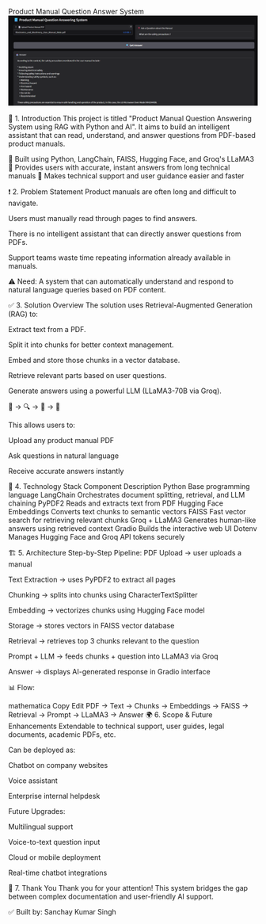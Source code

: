 Product Manual Question Answer System
![image alt](https://github.com/Sanchay-Kumar-Singh/Product-Manual-QA-Systems-.ipynb-_Using-_AI-Google-Colab/blob/8cc8ab14b57855ee2c896d38e5300bfd3375062f/Screenshot%202025-07-16%20222722.png)

🎯 1. Introduction
This project is titled "Product Manual Question Answering System using RAG with Python and AI".
It aims to build an intelligent assistant that can read, understand, and answer questions from PDF-based product manuals.

🔹 Built using Python, LangChain, FAISS, Hugging Face, and Groq's LLaMA3
🔹 Provides users with accurate, instant answers from long technical manuals
🔹 Makes technical support and user guidance easier and faster

❗ 2. Problem Statement
Product manuals are often long and difficult to navigate.

Users must manually read through pages to find answers.

There is no intelligent assistant that can directly answer questions from PDFs.

Support teams waste time repeating information already available in manuals.

⚠️ Need: A system that can automatically understand and respond to natural language queries based on PDF content.

✅ 3. Solution Overview
The solution uses Retrieval-Augmented Generation (RAG) to:

Extract text from a PDF.

Split it into chunks for better context management.

Embed and store those chunks in a vector database.

Retrieve relevant parts based on user questions.

Generate answers using a powerful LLM (LLaMA3-70B via Groq).

📄 → 🔍 → 🧠 → 💬

This allows users to:

Upload any product manual PDF

Ask questions in natural language

Receive accurate answers instantly

🧰 4. Technology Stack
Component	Description
Python	Base programming language
LangChain	Orchestrates document splitting, retrieval, and LLM chaining
PyPDF2	Reads and extracts text from PDF
Hugging Face Embeddings	Converts text chunks to semantic vectors
FAISS	Fast vector search for retrieving relevant chunks
Groq + LLaMA3	Generates human-like answers using retrieved context
Gradio	Builds the interactive web UI
Dotenv	Manages Hugging Face and Groq API tokens securely

🏗️ 5. Architecture
Step-by-Step Pipeline:
PDF Upload → user uploads a manual

Text Extraction → uses PyPDF2 to extract all pages

Chunking → splits into chunks using CharacterTextSplitter

Embedding → vectorizes chunks using Hugging Face model

Storage → stores vectors in FAISS vector database

Retrieval → retrieves top 3 chunks relevant to the question

Prompt + LLM → feeds chunks + question into LLaMA3 via Groq

Answer → displays AI-generated response in Gradio interface

📊 Flow:

mathematica
Copy
Edit
PDF → Text → Chunks → Embeddings → FAISS → Retrieval → Prompt → LLaMA3 → Answer
🌍 6. Scope & Future Enhancements
Extendable to technical support, user guides, legal documents, academic PDFs, etc.

Can be deployed as:

Chatbot on company websites

Voice assistant

Enterprise internal helpdesk

Future Upgrades:

Multilingual support

Voice-to-text question input

Cloud or mobile deployment

Real-time chatbot integrations

🙏 7. Thank You
Thank you for your attention!
This system bridges the gap between complex documentation and user-friendly AI support.

✅ Built by: Sanchay Kumar Singh
